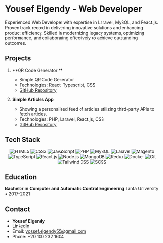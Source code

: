 # Yousef Elgendy - Web Developer

Experienced Web Developer with expertise in Laravel, MySQL, and React.js. Proven track record in delivering innovative solutions and enhancing product efficiency. Skilled in modernizing legacy systems, optimizing performance, and collaborating effectively to achieve outstanding outcomes.

## Projects

1. **QR Code Generator **
   - Simple QR Code Generator
   - Technologies: React, Typescript, CSS
   - [GitHub Repository](https://github.com/yossef-elgendy/qr-code-generator-app)

2. **Simple Articles App**
   - Showing a personalized feed of articles utilizing third-party APIs to fetch articles.
   - Technologies: PHP, Laravel, React.js, CSS
   - [GitHub Repository](https://github.com/yossef-elgendy/articles-app)


## Tech Stack

<p align="center">
  <img src="https://img.shields.io/badge/HTML5-%23E34F26.svg?&style=for-the-badge&logo=html5&logoColor=white" alt="HTML5" />
  <img src="https://img.shields.io/badge/CSS3-%231572B6.svg?&style=for-the-badge&logo=css3&logoColor=white" alt="CSS3" />
  <img src="https://img.shields.io/badge/JavaScript-%23F7DF1E.svg?&style=for-the-badge&logo=javascript&logoColor=black" alt="JavaScript" />
  <img src="https://img.shields.io/badge/PHP-%777BB4.svg?&style=for-the-badge&logo=php&logoColor=white" alt="PHP" />
  <img src="https://img.shields.io/badge/MySQL-%2300f.svg?&style=for-the-badge&logo=mysql&logoColor=white" alt="MySQL" />
  <img src="https://img.shields.io/badge/Laravel-%23FF2D20.svg?&style=for-the-badge&logo=laravel&logoColor=white" alt="Laravel" />
  <img src="https://img.shields.io/badge/Magento-%23FF7C00.svg?&style=for-the-badge&logo=magento&logoColor=white" alt="Magento" />
  <img src="https://img.shields.io/badge/TypeScript-%3178C6.svg?&style=for-the-badge&logo=typescript&logoColor=white" alt="TypeScript" />
  <img src="https://img.shields.io/badge/React-%2361DAFB.svg?&style=for-the-badge&logo=react&logoColor=white" alt="React.js" />
  <img src="https://img.shields.io/badge/Node.js-%2343853D.svg?&style=for-the-badge&logo=node.js&logoColor=white" alt="Node.js" />
  <img src="https://img.shields.io/badge/MongoDB-%234ea94b.svg?&style=for-the-badge&logo=mongodb&logoColor=white" alt="MongoDB" />
  <img src="https://img.shields.io/badge/Redux-%23764ABC.svg?&style=for-the-badge&logo=redux&logoColor=white" alt="Redux" />
  <img src="https://img.shields.io/badge/Docker-%232496ED.svg?&style=for-the-badge&logo=docker&logoColor=white" alt="Docker" />
  <img src="https://img.shields.io/badge/Git-%23F05032.svg?&style=for-the-badge&logo=git&logoColor=white" alt="Git" />
  <img src="https://img.shields.io/badge/Tailwind_CSS-%2346A2F9.svg?&style=for-the-badge&logo=tailwind-css&logoColor=white" alt="Tailwind CSS" />
  <img src="https://img.shields.io/badge/SCSS-%23CC6699.svg?&style=for-the-badge&logo=sass&logoColor=white" alt="SCSS" />
</p>

## Education

**Bachelor in Computer and Automatic Control Engineering**
Tanta University • 2017–2021


## Contact

- **Yousef Elgendy**
- [LinkedIn](https://www.linkedin.com/in/yousef-el-gendy/)
- Email: yossef.elgendy55@gmail.com
- Phone: +20 100 232 1604
